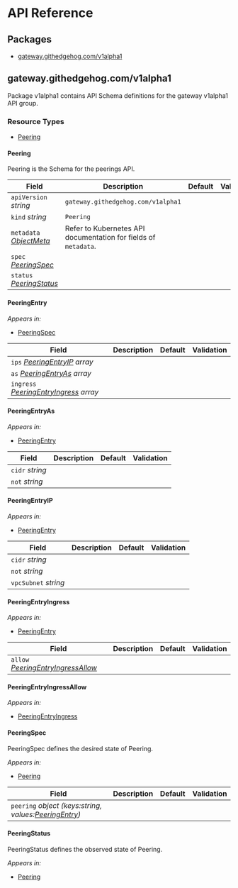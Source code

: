 # API Reference

## Packages
- [gateway.githedgehog.com/v1alpha1](#gatewaygithedgehogcomv1alpha1)


## gateway.githedgehog.com/v1alpha1

Package v1alpha1 contains API Schema definitions for the gateway v1alpha1 API group.

### Resource Types
- [Peering](#peering)



#### Peering



Peering is the Schema for the peerings API.





| Field | Description | Default | Validation |
| --- | --- | --- | --- |
| `apiVersion` _string_ | `gateway.githedgehog.com/v1alpha1` | | |
| `kind` _string_ | `Peering` | | |
| `metadata` _[ObjectMeta](https://kubernetes.io/docs/reference/generated/kubernetes-api/v1.32/#objectmeta-v1-meta)_ | Refer to Kubernetes API documentation for fields of `metadata`. |  |  |
| `spec` _[PeeringSpec](#peeringspec)_ |  |  |  |
| `status` _[PeeringStatus](#peeringstatus)_ |  |  |  |


#### PeeringEntry







_Appears in:_
- [PeeringSpec](#peeringspec)

| Field | Description | Default | Validation |
| --- | --- | --- | --- |
| `ips` _[PeeringEntryIP](#peeringentryip) array_ |  |  |  |
| `as` _[PeeringEntryAs](#peeringentryas) array_ |  |  |  |
| `ingress` _[PeeringEntryIngress](#peeringentryingress) array_ |  |  |  |


#### PeeringEntryAs







_Appears in:_
- [PeeringEntry](#peeringentry)

| Field | Description | Default | Validation |
| --- | --- | --- | --- |
| `cidr` _string_ |  |  |  |
| `not` _string_ |  |  |  |


#### PeeringEntryIP







_Appears in:_
- [PeeringEntry](#peeringentry)

| Field | Description | Default | Validation |
| --- | --- | --- | --- |
| `cidr` _string_ |  |  |  |
| `not` _string_ |  |  |  |
| `vpcSubnet` _string_ |  |  |  |


#### PeeringEntryIngress







_Appears in:_
- [PeeringEntry](#peeringentry)

| Field | Description | Default | Validation |
| --- | --- | --- | --- |
| `allow` _[PeeringEntryIngressAllow](#peeringentryingressallow)_ |  |  |  |


#### PeeringEntryIngressAllow







_Appears in:_
- [PeeringEntryIngress](#peeringentryingress)



#### PeeringSpec



PeeringSpec defines the desired state of Peering.



_Appears in:_
- [Peering](#peering)

| Field | Description | Default | Validation |
| --- | --- | --- | --- |
| `peering` _object (keys:string, values:[PeeringEntry](#peeringentry))_ |  |  |  |


#### PeeringStatus



PeeringStatus defines the observed state of Peering.



_Appears in:_
- [Peering](#peering)



